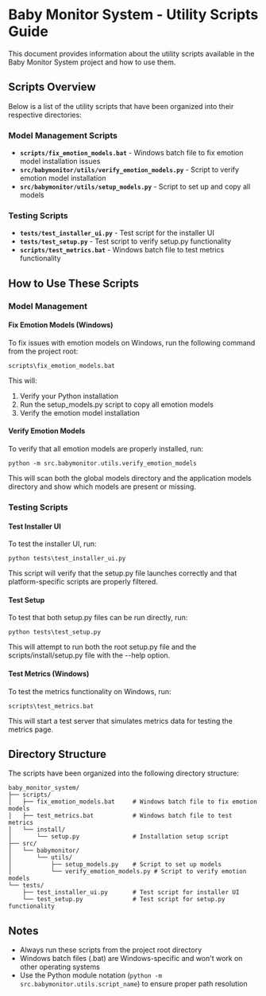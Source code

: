 # Baby Monitor System - Utility Scripts Guide

This document provides information about the utility scripts available in the Baby Monitor System project and how to use them.

## Scripts Overview

Below is a list of the utility scripts that have been organized into their respective directories:

### Model Management Scripts

- **`scripts/fix_emotion_models.bat`** - Windows batch file to fix emotion model installation issues
- **`src/babymonitor/utils/verify_emotion_models.py`** - Script to verify emotion model installation
- **`src/babymonitor/utils/setup_models.py`** - Script to set up and copy all models

### Testing Scripts

- **`tests/test_installer_ui.py`** - Test script for the installer UI
- **`tests/test_setup.py`** - Test script to verify setup.py functionality
- **`scripts/test_metrics.bat`** - Windows batch file to test metrics functionality

## How to Use These Scripts

### Model Management

#### Fix Emotion Models (Windows)

To fix issues with emotion models on Windows, run the following command from the project root:

```
scripts\fix_emotion_models.bat
```

This will:
1. Verify your Python installation
2. Run the setup_models.py script to copy all emotion models
3. Verify the emotion model installation

#### Verify Emotion Models

To verify that all emotion models are properly installed, run:

```
python -m src.babymonitor.utils.verify_emotion_models
```

This will scan both the global models directory and the application models directory and show which models are present or missing.

### Testing Scripts

#### Test Installer UI

To test the installer UI, run:

```
python tests\test_installer_ui.py
```

This script will verify that the setup.py file launches correctly and that platform-specific scripts are properly filtered.

#### Test Setup

To test that both setup.py files can be run directly, run:

```
python tests\test_setup.py
```

This will attempt to run both the root setup.py file and the scripts/install/setup.py file with the --help option.

#### Test Metrics (Windows)

To test the metrics functionality on Windows, run:

```
scripts\test_metrics.bat
```

This will start a test server that simulates metrics data for testing the metrics page.

## Directory Structure

The scripts have been organized into the following directory structure:

```
baby_monitor_system/
├── scripts/
│   ├── fix_emotion_models.bat     # Windows batch file to fix emotion models
│   ├── test_metrics.bat           # Windows batch file to test metrics
│   └── install/
│       └── setup.py               # Installation setup script
├── src/
│   └── babymonitor/
│       └── utils/
│           ├── setup_models.py    # Script to set up models
│           └── verify_emotion_models.py # Script to verify emotion models
└── tests/
    ├── test_installer_ui.py       # Test script for installer UI
    └── test_setup.py              # Test script for setup.py functionality
```

## Notes

- Always run these scripts from the project root directory
- Windows batch files (.bat) are Windows-specific and won't work on other operating systems
- Use the Python module notation (`python -m src.babymonitor.utils.script_name`) to ensure proper path resolution 